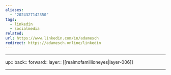```yaml
---
aliases:
  - "2024327142350"
tags:
  - linkedin
  - socialmedia
related: 
url: https://www.linkedin.com/in/adamesch
redirect: https://adamesch.online/linkedin
---
```




***

up:: 
back:: 
forward:: 
layer:: [[realmofamillioneyes|layer-006]]

***
